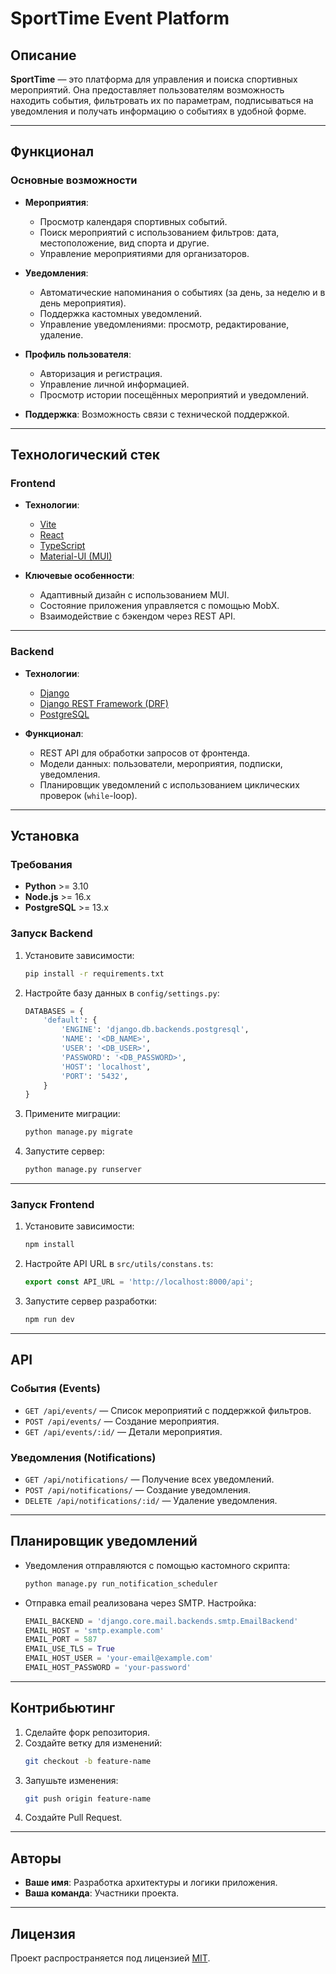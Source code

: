 
# **SportTime Event Platform**

## **Описание**
**SportTime** — это платформа для управления и поиска спортивных мероприятий. Она предоставляет пользователям возможность находить события, фильтровать их по параметрам, подписываться на уведомления и получать информацию о событиях в удобной форме.

---

## **Функционал**

### **Основные возможности**
- **Мероприятия**: 
  - Просмотр календаря спортивных событий.
  - Поиск мероприятий с использованием фильтров: дата, местоположение, вид спорта и другие.
  - Управление мероприятиями для организаторов.

- **Уведомления**:
  - Автоматические напоминания о событиях (за день, за неделю и в день мероприятия).
  - Поддержка кастомных уведомлений.
  - Управление уведомлениями: просмотр, редактирование, удаление.

- **Профиль пользователя**:
  - Авторизация и регистрация.
  - Управление личной информацией.
  - Просмотр истории посещённых мероприятий и уведомлений.

- **Поддержка**: Возможность связи с технической поддержкой.

---

## **Технологический стек**

### **Frontend**
- **Технологии**: 
  - [Vite](https://vitejs.dev/)
  - [React](https://reactjs.org/)
  - [TypeScript](https://www.typescriptlang.org/)
  - [Material-UI (MUI)](https://mui.com/)

- **Ключевые особенности**:
  - Адаптивный дизайн с использованием MUI.
  - Состояние приложения управляется с помощью MobX.
  - Взаимодействие с бэкендом через REST API.

---

### **Backend**
- **Технологии**: 
  - [Django](https://www.djangoproject.com/)
  - [Django REST Framework (DRF)](https://www.django-rest-framework.org/)
  - [PostgreSQL](https://www.postgresql.org/)

- **Функционал**:
  - REST API для обработки запросов от фронтенда.
  - Модели данных: пользователи, мероприятия, подписки, уведомления.
  - Планировщик уведомлений с использованием циклических проверок (`while`-loop).

---

## **Установка**

### **Требования**
- **Python** >= 3.10
- **Node.js** >= 16.x
- **PostgreSQL** >= 13.x

### **Запуск Backend**
1. Установите зависимости:
   ```bash
   pip install -r requirements.txt
   ```
2. Настройте базу данных в `config/settings.py`:
   ```python
   DATABASES = {
       'default': {
           'ENGINE': 'django.db.backends.postgresql',
           'NAME': '<DB_NAME>',
           'USER': '<DB_USER>',
           'PASSWORD': '<DB_PASSWORD>',
           'HOST': 'localhost',
           'PORT': '5432',
       }
   }
   ```
3. Примените миграции:
   ```bash
   python manage.py migrate
   ```
4. Запустите сервер:
   ```bash
   python manage.py runserver
   ```

---

### **Запуск Frontend**
1. Установите зависимости:
   ```bash
   npm install
   ```
2. Настройте API URL в `src/utils/constans.ts`:
   ```ts
   export const API_URL = 'http://localhost:8000/api';
   ```
3. Запустите сервер разработки:
   ```bash
   npm run dev
   ```

---

## **API**

### **События (Events)**
- `GET /api/events/` — Список мероприятий с поддержкой фильтров.
- `POST /api/events/` — Создание мероприятия.
- `GET /api/events/:id/` — Детали мероприятия.

### **Уведомления (Notifications)**
- `GET /api/notifications/` — Получение всех уведомлений.
- `POST /api/notifications/` — Создание уведомления.
- `DELETE /api/notifications/:id/` — Удаление уведомления.

---

## **Планировщик уведомлений**
- Уведомления отправляются с помощью кастомного скрипта:
  ```bash
  python manage.py run_notification_scheduler
  ```
- Отправка email реализована через SMTP. Настройка:
  ```python
  EMAIL_BACKEND = 'django.core.mail.backends.smtp.EmailBackend'
  EMAIL_HOST = 'smtp.example.com'
  EMAIL_PORT = 587
  EMAIL_USE_TLS = True
  EMAIL_HOST_USER = 'your-email@example.com'
  EMAIL_HOST_PASSWORD = 'your-password'
  ```

---

## **Контрибьютинг**
1. Сделайте форк репозитория.
2. Создайте ветку для изменений:
   ```bash
   git checkout -b feature-name
   ```
3. Запушьте изменения:
   ```bash
   git push origin feature-name
   ```
4. Создайте Pull Request.

---

## **Авторы**
- **Ваше имя**: Разработка архитектуры и логики приложения.
- **Ваша команда**: Участники проекта.

--- 

## **Лицензия**
Проект распространяется под лицензией [MIT](LICENSE).

